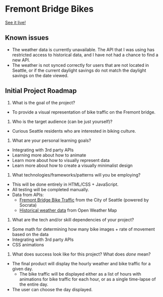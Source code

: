 # Fremont Bridge Bikes #
[See it live!](http://catchingash.github.io/fremont-bridge-bikes/)

## Known issues ##
  - The weather data is currently unavailable. The API that I was using has restricted access to historical data, and I have not had a chance to find a new API.
  - The weather is not synced correctly for users that are not located in Seattle, or if the current daylight savings do not match the daylight savings on the date viewed.

## Initial Project Roadmap ##
1. What is the goal of the project?
  - To provide a visual representation of bike traffic on the Fremont bridge.
1.  Who is the target audience (can be just yourself)?
  - Curious Seattle residents who are interested in biking culture.
1. What are your personal learning goals?
  - Integrating with 3rd party APIs
  - Learning more about how to animate
  - Learn more about how to visually represent data
  - Learn more about how to create a visually minimalist design
1. What technologies/frameworks/patterns will you be employing?
  - This will be done entirely in HTML/CSS + JavaScript.
  - All testing will be completed manually.
  - Data from APIs:
    - [Fremont Bridge Bike Traffic](https://data.seattle.gov/resource/65db-xm6k.json) from the City of Seattle (powered by Socrata)
    - [Historical weather data](http://openweathermap.org/history) from Open Weather Map
1. What are the tech and/or skill dependencies of your project?
  - Some math for determining how many bike images + rate of movement based on the data
  - Integrating with 3rd party APIs
  - CSS animations
1. What does success look like for this project? What does _done_ mean?
  - The final product will display the hourly weather and bike traffic for a given day.
    - The bike traffic will be displayed either as a list of hours with animations for bike traffic for each hour, or as a single time-lapse of the entire day.
  - The user can choose the day displayed.
